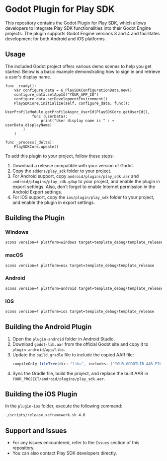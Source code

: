 # Godot Plugin for Play SDK

This repository contains the Godot Plugin for Play SDK, which allows developers to integrate Play SDK functionalities into their Godot Engine projects. The plugin supports Godot Engine versions 3 and 4 and facilitates development for both Android and iOS platforms.

## Usage

The included Godot project offers various demo scenes to help you get started. Below is a basic example demonstrating how to sign in and retrieve a user's display name.

```gdscript
func _ready():
    var configure_data = G_PlaySDKConfigurationData.new()
    configure_data.setAppId("YOUR_APP_ID")
    configure_data.setDevelopmentEnvironment()
    PlaySDKCore.initialize(self, configure_data, func():
        UserProfileModule.getProfileAsync_UserId(PlaySDKCore.getUserId(),
            func (userData):
                print("User display name is " : + userData.displayName)
        )
    )

func _process(_delta):
    PlaySDKCore.update()
```

To add this plugin to your project, follow these steps:
1. Download a release compatible with your version of Godot.
2. Copy the `addons/play_sdk` folder to your project.
3. For Android support, copy `android/plugins/play_sdk.aar` and `android/plugins/play_sdk.gdap` to your project, and enable the plugin in export settings. Also, don't forget to enable Internet permission in the Android Export settings.
4. For iOS support, copy the `ios/plugin/play_sdk` folder to your project, and enable the plugin in export settings.

## Building the Plugin

### Windows
```bash
scons version=4 platform=windows target=template_debug/template_release
```

### macOS
```bash
scons version=4 platform=osx target=template_debug/template_release
```

### Android
```bash
scons version=4 platform=android target=template_debug/template_release arch=arm64/armv7
```

### iOS
```bash
scons version=4 platform=ios target=template_debug/template_release
```

## Building the Android Plugin

1. Open the `plugin-android` folder in Android Studio.
2. Download `godot-lib.aar` from the official Godot site and copy it to `plugin-android/app/libs`.
3. Update the `build.gradle` file to include the copied AAR file:
   ```gradle
   compileOnly fileTree(dir: "libs", includes: ["YOUR_GODOTLIB_AAR_FILE_NAME.aar"])
   ```
4. Sync the Gradle file, build the project, and replace the built AAR in `YOUR_PROJECT/android/plugins/play_sdk.aar`.

## Building the iOS Plugin

In the `plugin-ios` folder, execute the following command:
```bash
./scripts/release_xcframework.sh 4.0
```

## Support and Issues
- For any issues encountered, refer to the `Issues` section of this repository.
- You can also contact Play SDK developers directly.

